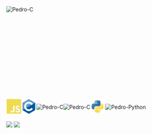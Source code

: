 <img style="display: flex; justify-content: center;" alt="Pedro-C" height="230" width="230" src="https://www.svgrepo.com/show/421342/analysis-data-fabrication.svg">
<br>
<div style="display: flex; align-items: center;">
    <div><img alt="Pedro-Js" height="40" width="40" src="https://raw.githubusercontent.com/devicons/devicon/master/icons/javascript/javascript-plain.svg"></div>
    <div><img alt="Pedro-C" height="40" width="40" src="https://raw.githubusercontent.com/devicons/devicon/master/icons/c/c-original.svg"></div>
    <div><img alt="Pedro-C" height="40" width="40" src="https://cdn.jsdelivr.net/gh/devicons/devicon/icons/laravel/laravel-plain-wordmark.svg"/></div>
    <div><img alt="Pedro-C" height="40" width="40" src="https://cdn.jsdelivr.net/gh/devicons/devicon/icons/php/php-original.svg" /></div>
    <div><img alt="Pedro-Python" height="40" width="40" src="https://raw.githubusercontent.com/devicons/devicon/master/icons/python/python-original.svg"></div>
    <div><img alt="Pedro-Python" height="40" width="40" src="https://cdn.jsdelivr.net/gh/devicons/devicon/icons/mysql/mysql-original-wordmark.svg" /></div>
  </div>
  
<br>
<div>
<a href="https://www.linkedin.com/in/pedro-henrique-bianco-schneider-95a752219/" target="_blank"><img src="https://img.shields.io/badge/-LinkedIn-%230077B5?style=for-the-badge&logo=linkedin&logoColor=white" target="_blank"></a>
 <a href = "mailto:phbschneider2002@gmail.com"><img src="https://img.shields.io/badge/-Gmail-%23333?style=for-the-badge&logo=gmail&logoColor=white" target="_blank"></a>
</div>
